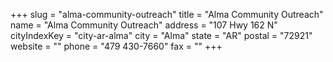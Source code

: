 +++
slug = "alma-community-outreach"
title = "Alma Community Outreach"
name = "Alma Community Outreach"
address = "107 Hwy 162 N"
cityIndexKey = "city-ar-alma"
city = "Alma"
state = "AR"
postal = "72921"
website = ""
phone = "479 430-7660"
fax = ""
+++
